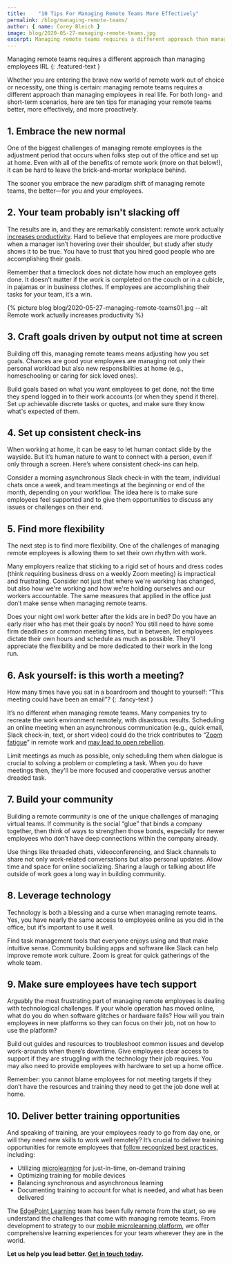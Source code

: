 ```yaml
---
title:    "10 Tips For Managing Remote Teams More Effectively"
permalink: /blog/managing-remote-teams/
author: { name: Corey Bleich }
image: blog/2020-05-27-managing-remote-teams.jpg
excerpt: Managing remote teams requires a different approach than managing employees in real life. Here's how to do it effectively. 
---
```


Managing remote teams requires a different approach than managing employees IRL
{: .featured-text }

Whether you are entering the brave new world of remote work out of choice or necessity, one thing is certain: managing remote teams requires a different approach than managing employees in real life. For both long- and short-term scenarios, here are ten tips for managing your remote teams better, more effectively, and more proactively. 

## 1. Embrace the new normal 

One of the biggest challenges of managing remote employees is the adjustment period that occurs when folks step out of the office and set up at home. Even with all of the benefits of remote work (more on that below!), it can be hard to leave the brick-and-mortar workplace behind. 

The sooner you embrace the new paradigm shift of managing remote teams, the better—for you and your employees.

## 2. Your team probably isn't slacking off 

The results are in, and they are remarkably consistent: remote work actually [increases productivity](https://www.inc.com/scott-mautz/a-2-year-stanford-study-shows-astonishing-productivity-boost-of-working-from-home.html). Hard to believe that employees are more productive when a manager isn’t hovering over their shoulder, but study after study shows it to be true. You have to trust that you hired good people who are accomplishing their goals.

Remember that a timeclock does not dictate how much an employee gets done. It doesn’t matter if the work is completed on the couch or in a cubicle, in pajamas or in business clothes.  If employees are accomplishing their tasks for your team, it’s a win.

{% picture blog blog/2020-05-27-managing-remote-teams01.jpg --alt Remote work actually increases productivity %}

## 3. Craft goals driven by output not time at screen

Building off this, managing remote teams means adjusting how you set goals. Chances are good your employees are managing not only their personal workload but also new responsibilities at home (e.g., homeschooling or caring for sick loved ones). 

Build goals based on what you want employees to get done, not the time they spend logged in to their work accounts (or when they spend it there). Set up achievable discrete tasks or quotes, and make sure they know what's expected of them. 

## 4. Set up consistent check-ins 

When working at home, it can be easy to let human contact slide by the wayside. But it’s human nature to want to connect with a person, even if only through a screen. Here’s where consistent check-ins can help. 

Consider a morning asynchronous Slack check-in with the team, individual chats once a week, and team meetings at the beginning or end of the month, depending on your workflow. The idea here is to make sure employees feel supported and to give them opportunities to discuss any issues or challenges on their end. 

## 5. Find more flexibility 

The next step is to find more flexibility. One of the challenges of managing remote employees is allowing them to set their own rhythm with work. 

Many employers realize that sticking to a rigid set of hours and dress codes (think requiring business dress on a weekly Zoom meeting) is impractical and frustrating. Consider not just that where we're working has changed, but also how we're working and how we're holding ourselves and our workers accountable. The same measures that applied in the office just don’t make sense when managing remote teams. 

Does your night owl work better after the kids are in bed? Do you have an early riser who has met their goals by noon? You still need to have some firm deadlines or common meeting times, but in between, let employees dictate their own hours and schedule as much as possible. They'll appreciate the flexibility and be more dedicated to their work in the long run. 

## 6. Ask yourself: is this worth a meeting? 

How many times have you sat in a boardroom and thought to yourself: “This meeting could have been an email”?
{: .fancy-text }

It’s no different when managing remote teams. Many companies try to recreate the work environment remotely, with disastrous results. Scheduling an online meeting when an asynchronous communication (e.g., quick email, Slack check-in, text, or short video) could do the trick contributes to “[Zoom fatigue](https://hbr.org/2020/04/how-to-combat-zoom-fatigue)” in remote work and [may lead to open rebellion](https://medium.com/swlh/the-five-levels-of-remote-work-and-why-youre-probably-at-level-2-ccaf05a25b9c).

Limit meetings as much as possible, only scheduling them when dialogue is crucial to solving a problem or completing a task. When you do have meetings then, they'll be more focused and cooperative versus another dreaded task. 

## 7. Build your community 

Building a remote community is one of the unique challenges of managing virtual teams. If community is the social “glue” that binds a company together, then think of ways to strengthen those bonds, especially for newer employees who don’t have deep connections within the company already.

Use things like threaded chats, videoconferencing, and Slack channels to share not only work-related conversations but also personal updates. Allow time and space for online socializing. Sharing a laugh or talking about life outside of work goes a long way in building community.

## 8. Leverage technology 

Technology is both a blessing and a curse when managing remote teams. Yes, you have nearly the same access to employees online as you did in the office, but it’s important to use it well. 

Find task management tools that everyone enjoys using and that make intuitive sense. Community building apps and software like Slack can help improve remote work culture. Zoom is great for quick gatherings of the whole team.

## 9. Make sure employees have tech support 

Arguably the most frustrating part of managing remote employees is dealing with technological challenges. If your whole operation has moved online, what do you do when software glitches or hardware fails? How will you train employees in new platforms so they can focus on their job, not on how to use the platform?

Build out guides and resources to troubleshoot common issues and develop work-arounds when there’s downtime. Give employees clear access to support if they are struggling with the technology their job requires. You may also need to provide employees with hardware to set up a home office. 

Remember: you cannot blame employees for not meeting targets if they don’t have the resources and training they need to get the job done well at home. 

## 10. Deliver better training opportunities 

And speaking of training, are your employees ready to go from day one, or will they need new skills to work well remotely? It’s crucial to deliver training opportunities for remote employees that [follow recognized best practices](/blog/best-practices-for-training-remote-employees/), including:

* Utilizing [microlearning](/blog/types-of-microlearning/) for just-in-time, on-demand training
* Optimizing training for mobile devices
* Balancing synchronous and asynchronous learning
* Documenting training to account for what is needed, and what has been delivered

The [EdgePoint Learning](https://www.edgepointlearning.com/) team has been fully remote from the start, so we understand the challenges that come with managing remote teams. From development to strategy to our [mobile microlearning platform](https://www.pinpointworkforce.com/), we offer comprehensive learning experiences for your team wherever they are in the world. 

<strong>Let us help you lead better. [Get in touch today](/contact/).</strong>
